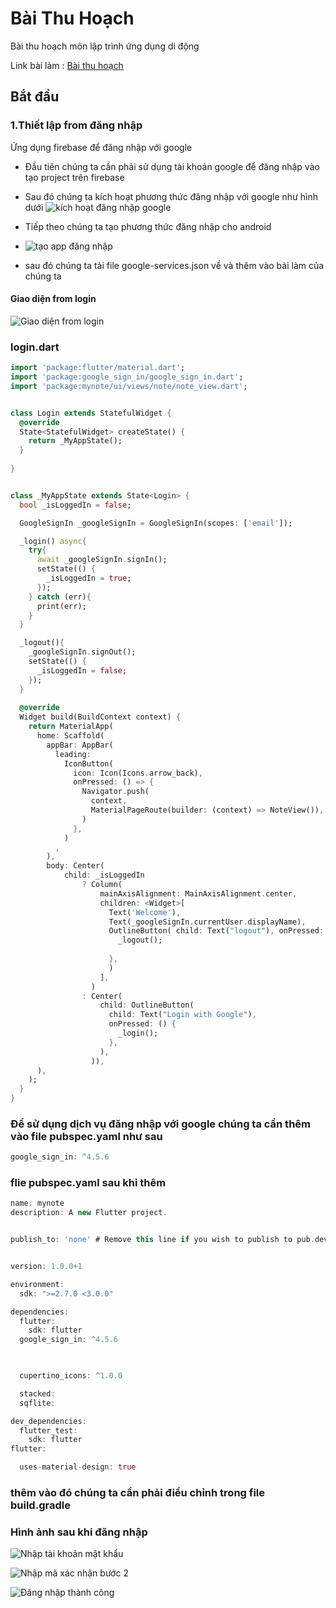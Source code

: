 # Bài Thu Hoạch

Bài thu hoạch môn lập trình ứng dụng di động

Link bài làm : [Bài thu hoạch](https://github.com/giathuc9798/BaiThuHoach)

## Bắt đầu

### 1.Thiết lập from đăng nhập

Ứng dụng firebase để đăng nhập với google

- Đầu tiên chúng ta cần phải sử dụng tài khoản google để đăng nhập vào tạo project trên firebase
- Sau đó chúng ta kích hoạt phương thức đăng nhập với google như hình dưới
![kích hoạt đăng nhập google](\lib\pic\1.jpg)

- Tiếp theo chúng ta tạo phương thức đăng nhập cho android
- ![tạo app đăng nhập](\lib\pic\2.jpg)

- sau đó chúng ta tải file google-services.json về và thêm vào bài làm của chúng ta

#### Giao diện from login

![Giao diện from login](\lib\pic\Login_UI.jpg)

### login.dart

```dart
import 'package:flutter/material.dart';
import 'package:google_sign_in/google_sign_in.dart';
import 'package:mynote/ui/views/note/note_view.dart';


class Login extends StatefulWidget {
  @override
  State<StatefulWidget> createState() {
    return _MyAppState();
  }
  
}


class _MyAppState extends State<Login> {
  bool _isLoggedIn = false;

  GoogleSignIn _googleSignIn = GoogleSignIn(scopes: ['email']);

  _login() async{
    try{
      await _googleSignIn.signIn();
      setState(() {
        _isLoggedIn = true;
      });
    } catch (err){
      print(err);
    }
  }

  _logout(){
    _googleSignIn.signOut();
    setState(() {
      _isLoggedIn = false;
    });
  }
  
  @override
  Widget build(BuildContext context) {
    return MaterialApp(
      home: Scaffold(
        appBar: AppBar(
          leading:
            IconButton(
              icon: Icon(Icons.arrow_back),
              onPressed: () => {
                Navigator.push(
                  context,
                  MaterialPageRoute(builder: (context) => NoteView()),
                )
              },
            )
          ,
        ),
        body: Center(
            child: _isLoggedIn
                ? Column(
                    mainAxisAlignment: MainAxisAlignment.center,
                    children: <Widget>[
                      Text('Welcome'),
                      Text(_googleSignIn.currentUser.displayName),
                      OutlineButton( child: Text("logout"), onPressed: (){
                        _logout();
                      
                      },
                      )
                    ],
                  )
                : Center(
                    child: OutlineButton(
                      child: Text("Login with Google"),
                      onPressed: () {
                        _login();
                      },
                    ),
                  )),
      ),
    );
  }
}
```

### Để sử dụng dịch vụ đăng nhập với google chúng ta cần thêm vào file pubspec.yaml như sau

```dart
google_sign_in: ^4.5.6
```

### flie pubspec.yaml sau khi thêm

```dart
name: mynote
description: A new Flutter project.


publish_to: 'none' # Remove this line if you wish to publish to pub.dev


version: 1.0.0+1

environment:
  sdk: ">=2.7.0 <3.0.0"

dependencies:
  flutter:
    sdk: flutter
  google_sign_in: ^4.5.6


  
  cupertino_icons: ^1.0.0

  stacked:
  sqflite:

dev_dependencies:
  flutter_test:
    sdk: flutter
flutter:

  uses-material-design: true
```

### thêm vào đó chúng ta cần phải điều chỉnh trong file build.gradle

### Hình ảnh sau khi đăng nhập

![Nhập tài khoản mật khẩu ](\lib\pic\4.jpg)

![Nhập mã xác nhận bước 2](\lib\pic\5.jpg)

![Đăng nhập thành công](\lib\pic\6.jpg)
